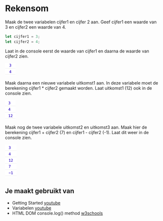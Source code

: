 # Rekensom

Maak de twee variabelen cijfer1 en cijfer 2 aan. Geef cijfer1 een waarde van 3 en cijfer2 een waarde van 4.
```javascript
let cijfer1 = 3;
let cijfer2 = 4;
```

Laat in de console eerst de waarde van cijfer1 en daarna de waarde van cijfer2 zien.

![console](images/rekensom-ui.png)

Maak daarna een nieuwe variabele uitkomst1 aan. In deze variabele moet de berekening cijfer1 * cijfer2 gemaakt worden.
Laat uitkomst1 (12) ook in de console zien.

![console](images/rekensom-deel-2-ui.png)

Maak nog de twee variabele uitkomst2 en uitkomst3 aan. Maak hier de berekening cijfer1 + cijfer2 (7) en cijfer1 - cijfer2 (-1). Laat dit weer in de console zien.

![console](images/rekensom-deel-3-ui.png)

## Je maakt gebruikt van
- Getting Started [youtube](https://www.youtube.com/watch?v=9B_JTznnV04)
- Variabelen [youtube](https://www.youtube.com/watch?v=oTKpXoqZims)
- HTML DOM console.log() method [w3schools](https://www.w3schools.com/jsref/met_console_log.asp)